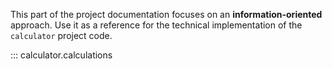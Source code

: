 This part of the project documentation focuses on
an **information-oriented** approach. Use it as a
reference for the technical implementation of the
`calculator` project code.

::: calculator.calculations 
